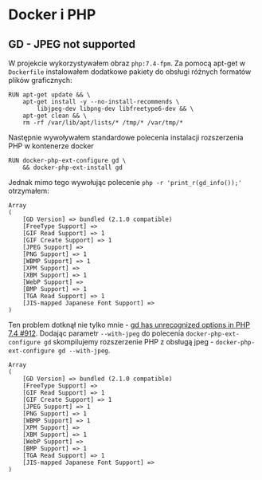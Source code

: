 # Docker i PHP

## GD - JPEG not supported

W projekcie wykorzystywałem obraz `php:7.4-fpm`. Za pomocą apt-get w `Dockerfile` instalowałem dodatkowe pakiety do obsługi różnych formatów plików graficznych:
```
RUN apt-get update && \
    apt-get install -y --no-install-recommends \
        libjpeg-dev libpng-dev libfreetype6-dev && \
    apt-get clean && \
    rm -rf /var/lib/apt/lists/* /tmp/* /var/tmp/*
```

Następnie wywoływałem standardowe polecenia instalacji rozszerzenia PHP w kontenerze docker

```
RUN docker-php-ext-configure gd \
    && docker-php-ext-install gd
```

Jednak mimo tego wywołując polecenie `php -r 'print_r(gd_info());'` otrzymałem:

```
Array
(
    [GD Version] => bundled (2.1.0 compatible)
    [FreeType Support] =>
    [GIF Read Support] => 1
    [GIF Create Support] => 1
    [JPEG Support] =>
    [PNG Support] => 1
    [WBMP Support] => 1
    [XPM Support] =>
    [XBM Support] => 1
    [WebP Support] =>
    [BMP Support] => 1
    [TGA Read Support] => 1
    [JIS-mapped Japanese Font Support] =>
)
```

Ten problem dotknął nie tylko mnie - [gd has unrecognized options in PHP 7.4 #912](https://github.com/docker-library/php/issues/912). Dodając parametr `--with-jpeg` do polecenia `docker-php-ext-configure gd` skompilujemy rozszerzenie PHP z obsługą jpeg - `docker-php-ext-configure gd --with-jpeg`.

```
Array
(
    [GD Version] => bundled (2.1.0 compatible)
    [FreeType Support] =>
    [GIF Read Support] => 1
    [GIF Create Support] => 1
    [JPEG Support] => 1
    [PNG Support] => 1
    [WBMP Support] => 1
    [XPM Support] =>
    [XBM Support] => 1
    [WebP Support] =>
    [BMP Support] => 1
    [TGA Read Support] => 1
    [JIS-mapped Japanese Font Support] =>
)
```
